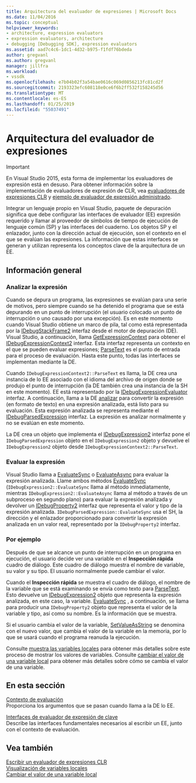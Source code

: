 ```yaml
---
title: Arquitectura del evaluador de expresiones | Microsoft Docs
ms.date: 11/04/2016
ms.topic: conceptual
helpviewer_keywords:
- architecture, expression evaluators
- expression evaluators, architecture
- debugging [Debugging SDK], expression evaluators
ms.assetid: aad7c4c6-1dc1-4d32-b975-f1fdf76bdeda
author: gregvanl
ms.author: gregvanl
manager: jillfra
ms.workload:
- vssdk
ms.openlocfilehash: e7b04b02f3a54bae0616c069d0856213fc81cd2f
ms.sourcegitcommit: 2193323efc608118e0ce6f6b2ff532f158245d56
ms.translationtype: MT
ms.contentlocale: es-ES
ms.lasthandoff: 01/25/2019
ms.locfileid: "55037491"
---
```

# <a name="expression-evaluator-architecture"></a>Arquitectura del evaluador de expresiones
> [!IMPORTANT]
>  En Visual Studio 2015, esta forma de implementar los evaluadores de expresión está en desuso. Para obtener información sobre la implementación de evaluadores de expresión de CLR, vea [evaluadores de expresiones CLR](https://github.com/Microsoft/ConcordExtensibilitySamples/wiki/CLR-Expression-Evaluators) y [ejemplo de evaluador de expresión administrado](https://github.com/Microsoft/ConcordExtensibilitySamples/wiki/Managed-Expression-Evaluator-Sample).  
  
 Integrar un lenguaje propio en Visual Studio, paquete de depuración significa que debe configurar las interfaces de evaluador (EE) expresión requerido y llamar al proveedor de símbolos de tiempo de ejecución de lenguaje común (SP) y las interfaces del cuaderno. Los objetos SP y el enlazador, junto con la dirección actual de ejecución, son el contexto en el que se evalúan las expresiones. La información que estas interfaces se generan y utilizan representa los conceptos clave de la arquitectura de un EE.  
  
## <a name="overview"></a>Información general  
  
### <a name="parse-the-expression"></a>Analizar la expresión  
 Cuando se depura un programa, las expresiones se evalúan para una serie de motivos, pero siempre cuando se ha detenido el programa que se está depurando en un punto de interrupción (el usuario colocado un punto de interrupción o uno causado por una excepción). Es en este momento cuando Visual Studio obtiene un marco de pila, tal como está representada por la [IDebugStackFrame2](../../extensibility/debugger/reference/idebugstackframe2.md) interfaz desde el motor de depuración (DE). Visual Studio, a continuación, llama [GetExpressionContext](../../extensibility/debugger/reference/idebugstackframe2-getexpressioncontext.md) para obtener el [IDebugExpressionContext2](../../extensibility/debugger/reference/idebugexpressioncontext2.md) interfaz. Esta interfaz representa un contexto en el que se pueden evaluar expresiones; [ParseText](../../extensibility/debugger/reference/idebugexpressioncontext2-parsetext.md) es el punto de entrada para el proceso de evaluación. Hasta este punto, todas las interfaces se implementan mediante la DE.  
  
 Cuando `IDebugExpressionContext2::ParseText` es llama, la DE crea una instancia de lo EE asociado con el idioma del archivo de origen donde se produjo el punto de interrupción (la DE también crea una instancia de la SH en este momento). EE está representado por la [IDebugExpressionEvaluator](../../extensibility/debugger/reference/idebugexpressionevaluator.md) interfaz. A continuación, llama a la DE [analizar](../../extensibility/debugger/reference/idebugexpressionevaluator-parse.md) para convertir la expresión (en formato de texto) en una expresión analizada, está listo para su evaluación. Esta expresión analizada se representa mediante el [IDebugParsedExpression](../../extensibility/debugger/reference/idebugparsedexpression.md) interfaz. La expresión es analizar normalmente y no se evalúan en este momento.  
  
 La DE crea un objeto que implementa el [IDebugExpression2](../../extensibility/debugger/reference/idebugexpression2.md) interfaz pone el `IDebugParsedExpression` objeto en el `IDebugExpression2` objeto y devuelve el `IDebugExpression2` objeto desde `IDebugExpressionContext2::ParseText`.  
  
### <a name="evaluate-the-expression"></a>Evaluar la expresión  
 Visual Studio llama a [EvaluateSync](../../extensibility/debugger/reference/idebugexpression2-evaluatesync.md) o [EvaluateAsync](../../extensibility/debugger/reference/idebugexpression2-evaluateasync.md) para evaluar la expresión analizada. Llame ambos métodos [EvaluateSync](../../extensibility/debugger/reference/idebugparsedexpression-evaluatesync.md) (`IDebugExpression2::EvaluateSync` llama al método inmediatamente, mientras `IDebugExpression2::EvaluateAsync` llama al método a través de un subproceso en segundo plano) para evaluar la expresión analizada y devolver un [ IDebugProperty2](../../extensibility/debugger/reference/idebugproperty2.md) interfaz que representa el valor y tipo de la expresión analizada. `IDebugParsedExpression::EvaluateSync` usa el SH, la dirección y el enlazador proporcionado para convertir la expresión analizada en un valor real, representado por la `IDebugProperty2` interfaz.  
  
### <a name="for-example"></a>Por ejemplo  
 Después de que se alcance un punto de interrupción en un programa en ejecución, el usuario decide ver una variable en el **Inspección rápida** cuadro de diálogo. Este cuadro de diálogo muestra el nombre de variable, su valor y su tipo. El usuario normalmente puede cambiar el valor.  
  
 Cuando el **Inspección rápida** se muestra el cuadro de diálogo, el nombre de la variable que se está examinando se envía como texto para [ParseText](../../extensibility/debugger/reference/idebugexpressioncontext2-parsetext.md). Esto devuelve un [IDebugExpression2](../../extensibility/debugger/reference/idebugexpression2.md) objeto que representa la expresión analizada, en este caso, la variable. [EvaluateSync](../../extensibility/debugger/reference/idebugexpression2-evaluatesync.md) , a continuación, se llama para producir una `IDebugProperty2` objeto que representa el valor de la variable y tipo, así como su nombre. Es la información que se muestra.  
  
 Si el usuario cambia el valor de la variable, [SetValueAsString](../../extensibility/debugger/reference/idebugproperty2-setvalueasstring.md) se denomina con el nuevo valor, que cambia el valor de la variable en la memoria, por lo que se usará cuando el programa reanuda la ejecución.  
  
 Consulte [muestra las variables locales](../../extensibility/debugger/displaying-locals.md) para obtener más detalles sobre este proceso de mostrar los valores de variables. Consulte [cambiar el valor de una variable local](../../extensibility/debugger/changing-the-value-of-a-local.md) para obtener más detalles sobre cómo se cambia el valor de una variable.  
  
## <a name="in-this-section"></a>En esta sección  
 [Contexto de evaluación](../../extensibility/debugger/evaluation-context.md)  
 Proporciona los argumentos que se pasan cuando llama a la DE lo EE.  
  
 [Interfaces de evaluador de expresión de clave](../../extensibility/debugger/key-expression-evaluator-interfaces.md)  
 Describe las interfaces fundamentales necesarios al escribir un EE, junto con el contexto de evaluación.  
  
## <a name="see-also"></a>Vea también  
 [Escribir un evaluador de expresiones CLR](../../extensibility/debugger/writing-a-common-language-runtime-expression-evaluator.md)   
 [Visualización de variables locales](../../extensibility/debugger/displaying-locals.md)   
 [Cambiar el valor de una variable local](../../extensibility/debugger/changing-the-value-of-a-local.md)